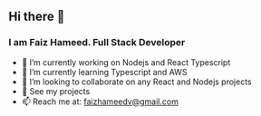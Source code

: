 ## Hi there 👋
### I am Faiz Hameed. Full Stack Developer

- 🔭 I’m currently working on Nodejs and React Typescript
- 🌱 I’m currently learning Typescript and AWS
- 👯 I’m looking to collaborate on any React and Nodejs projects
- 💬 See my projects
- 📫 Reach me at: faizhameedv@gmail.com


